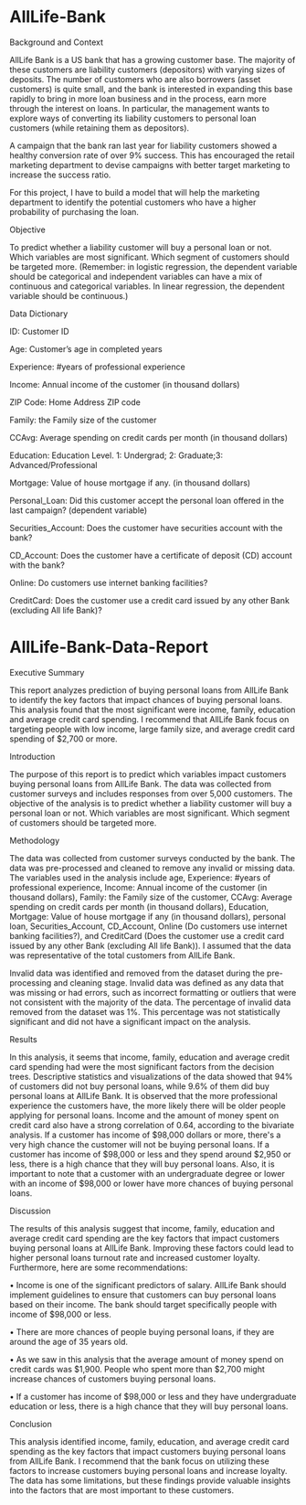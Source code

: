 # AllLife-Bank

Background and Context

AllLife Bank is a US bank that has a growing customer base. The majority of these customers are liability customers (depositors) with varying sizes of deposits. The number of customers who are also borrowers (asset customers) is quite small, and the bank is interested in expanding this base rapidly to bring in more loan business and in the process, earn more through the interest on loans. In particular, the management wants to explore ways of converting its liability customers to personal loan customers (while retaining them as depositors).

A campaign that the bank ran last year for liability customers showed a healthy conversion rate of over 9% success. This has encouraged the retail marketing department to devise campaigns with better target marketing to increase the success ratio.

For this project, I have to build a model that will help the marketing department to identify the potential customers who have a higher probability of purchasing the loan.

Objective

To predict whether a liability customer will buy a personal loan or not. Which variables are most significant. Which segment of customers should be targeted more. (Remember: in logistic regression, the dependent variable should be categorical and independent variables can have a mix of continuous and categorical variables. In linear regression, the dependent variable should be continuous.)

Data Dictionary

ID: Customer ID

Age: Customer’s age in completed years

Experience: #years of professional experience

Income: Annual income of the customer (in thousand dollars)

ZIP Code: Home Address ZIP code

Family: the Family size of the customer

CCAvg: Average spending on credit cards per month (in thousand dollars)

Education: Education Level. 1: Undergrad; 2: Graduate;3: Advanced/Professional

Mortgage: Value of house mortgage if any. (in thousand dollars)

Personal_Loan: Did this customer accept the personal loan offered in the last campaign? (dependent variable)

Securities_Account: Does the customer have securities account with the bank?

CD_Account: Does the customer have a certificate of deposit (CD) account with the bank?

Online: Do customers use internet banking facilities?

CreditCard: Does the customer use a credit card issued by any other Bank (excluding All life Bank)?

# AllLife-Bank-Data-Report

Executive Summary

This report analyzes prediction of buying personal loans from AllLife Bank to identify the key factors that impact chances of buying personal loans. This analysis found that the most significant were income, family, education and average credit card spending. I recommend that AllLife Bank focus on targeting people with low income, large family size, and average credit card spending of $2,700 or more.

Introduction

The purpose of this report is to predict which variables impact customers buying personal loans from AllLife Bank. The data was collected from customer surveys and includes responses from over 5,000 customers. The objective of the analysis is to predict whether a liability customer will buy a personal loan or not. Which variables are most significant. Which segment of customers should be targeted more.

Methodology

The data was collected from customer surveys conducted by the bank. The data was pre-processed and cleaned to remove any invalid or missing data. The variables used in the analysis include age, Experience: #years of professional experience, Income: Annual income of the customer (in thousand dollars), Family: the Family size of the customer, CCAvg: Average spending on credit cards per month (in thousand dollars), Education, Mortgage: Value of house mortgage if any (in thousand dollars), personal loan, Securities_Account, CD_Account, Online (Do customers use internet banking facilities?), and CreditCard (Does the customer use a credit card issued by any other Bank (excluding All life Bank)). I assumed that the data was representative of the total customers from AllLife Bank.

Invalid data was identified and removed from the dataset during the pre-processing and cleaning stage. Invalid data was defined as any data that was missing or had errors, such as incorrect formatting or outliers that were not consistent with the majority of the data. The percentage of invalid data removed from the dataset was 1%. This percentage was not statistically significant and did not have a significant impact on the analysis.

Results

In this analysis, it seems that income, family, education and average credit card spending had were the most significant factors from the decision trees.
Descriptive statistics and visualizations of the data showed that 94% of customers did not buy personal loans, while 9.6% of them did buy personal loans at AllLife Bank. It is observed that the more professional experience the customers have, the more likely there will be older people applying for personal loans. Income and the amount of money spent on credit card also have a strong correlation of 0.64, according to the bivariate analysis. If a customer has income of $98,000 dollars or more, there's a very high chance the customer will not be buying personal loans. If a customer has income of $98,000 or less and they spend around $2,950 or less, there is a high chance that they will buy personal loans. Also, it is important to note that a customer with an undergraduate degree or lower with an income of $98,000 or lower have more chances of buying personal loans.

Discussion

The results of this analysis suggest that income, family, education and average credit card spending are the key factors that impact customers buying personal loans at AllLife Bank. Improving these factors could lead to higher personal loans turnout rate and increased customer loyalty. Furthermore, here are some recommendations:

•	Income is one of the significant predictors of salary. AllLife Bank should implement guidelines to ensure that customers can buy personal loans based on their income. The bank should target specifically people with income of $98,000 or less.

•	There are more chances of people buying personal loans, if they are around the age of 35 years old.

•	As we saw in this analysis that the average amount of money spend on credit cards was $1,900. People who spent more than $2,700 might increase chances of customers buying personal loans.

•	If a customer has income of $98,000 or less and they have undergraduate education or less, there is a high chance that they will buy personal loans.

Conclusion

This analysis identified income, family, education, and average credit card spending as the key factors that impact customers buying personal loans from AllLife Bank. I recommend that the bank focus on utilizing these factors to increase customers buying personal loans and increase loyalty. The data has some limitations, but these findings provide valuable insights into the factors that are most important to these customers.
